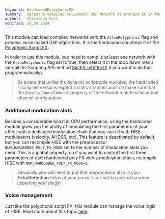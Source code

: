 ```yaml
---
keywords: HardcodedPolyphonicFX
summary:  Select a compiled polyphonic DSP Network to process it in the effect chain.
author:   Christoph Hart
modified: 30.05.2024
---
```


This module can load compiled networks with the `AllowPolyphonic` flag and process voice-based DSP algorithms. It is the hardcoded counterpart of the [Polyphonic Script FX](/hise-modules/effects/list/polyscriptfx).

In order to use this module, you need to compile at least one network with the `AllowPolyphonic` flag set to true, then select it in the drop down menu (or call the Scripting API method [SlotFX.setEffect()](/scripting/scripting-api/slotfx#seteffect) if you want to do that programmatically).

> Be aware that unlike the dynamic scriptnode modules, the hardcoded / compiled versions expect a static channel count so make sure that the `CompileChannelAmount` property of the network matches the actual channel configuration.

### Additional modulation slots

Besides a considerable boost in CPU performance, using the hardcoded module gives you the ability of modulating the first parameters of your effect with a dedicated modulation chain that you can fill with HISE moduleators (velocity, AHDSR, etc). This feature is deactivated by default, but you can recompile HISE with the preprocessor `NUM_HARDCODED_POLY_FX_MODS` set to the number of modulation slots you need. This is a global property, so if you want to control the first three parameters of each hardcoded poly FX with a modulation chain, recompile HISE with `NUM_HARDCODED_POLY_FX_MODS=3`.

> Obviously you will need to put that preprocessor also in your **ExtraDefinition** fields of your project so it will be picked up when exporting your plugin.

### Voice management

Just like the polyphonic script FX, this module can manage the voice logic of HISE. Read more about this topic [here](/hise-modules/effects/list/polyscriptfx#voice-management).